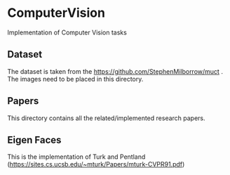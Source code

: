 # ComputerVision
Implementation of Computer Vision tasks

## Dataset
The dataset is taken from the https://github.com/StephenMilborrow/muct . The images need to be placed in this directory.

## Papers
This directory contains all the related/implemented research papers.

## Eigen Faces
This is the implementation of Turk and Pentland (https://sites.cs.ucsb.edu/~mturk/Papers/mturk-CVPR91.pdf)

